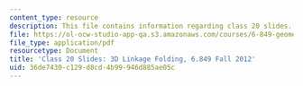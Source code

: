 ```yaml
---
content_type: resource
description: This file contains information regarding class 20 slides.
file: https://ol-ocw-studio-app-qa.s3.amazonaws.com/courses/6-849-geometric-folding-algorithms-linkages-origami-polyhedra-fall-2012/36de7430c129d8cd4b99946d885ae05c_MIT6_849F12_slidesC20.pdf
file_type: application/pdf
resourcetype: Document
title: 'Class 20 Slides: 3D Linkage Folding, 6.849 Fall 2012'
uid: 36de7430-c129-d8cd-4b99-946d885ae05c
---
```

